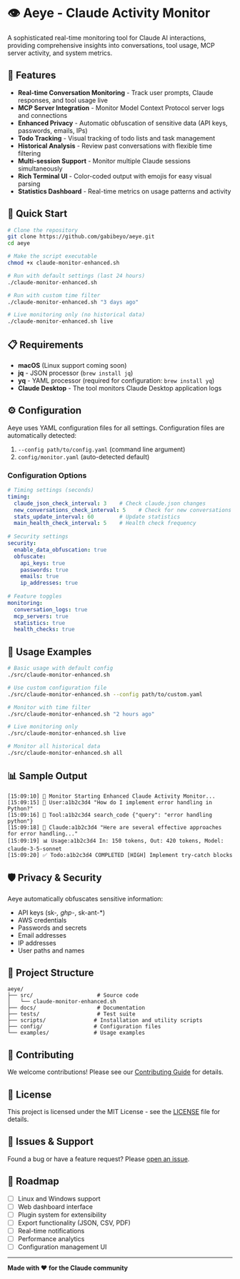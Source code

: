 # 👁️ Aeye - Claude Activity Monitor

A sophisticated real-time monitoring tool for Claude AI interactions, providing comprehensive insights into conversations, tool usage, MCP server activity, and system metrics.

## 🌟 Features

- **Real-time Conversation Monitoring** - Track user prompts, Claude responses, and tool usage live
- **MCP Server Integration** - Monitor Model Context Protocol server logs and connections
- **Enhanced Privacy** - Automatic obfuscation of sensitive data (API keys, passwords, emails, IPs)
- **Todo Tracking** - Visual tracking of todo lists and task management
- **Historical Analysis** - Review past conversations with flexible time filtering
- **Multi-session Support** - Monitor multiple Claude sessions simultaneously
- **Rich Terminal UI** - Color-coded output with emojis for easy visual parsing
- **Statistics Dashboard** - Real-time metrics on usage patterns and activity

## 🚀 Quick Start

```bash
# Clone the repository
git clone https://github.com/gabibeyo/aeye.git
cd aeye

# Make the script executable
chmod +x claude-monitor-enhanced.sh

# Run with default settings (last 24 hours)
./claude-monitor-enhanced.sh

# Run with custom time filter
./claude-monitor-enhanced.sh "3 days ago"

# Live monitoring only (no historical data)
./claude-monitor-enhanced.sh live
```

## 📋 Requirements

- **macOS** (Linux support coming soon)
- **jq** - JSON processor (`brew install jq`)
- **yq** - YAML processor (required for configuration: `brew install yq`)
- **Claude Desktop** - The tool monitors Claude Desktop application logs

## ⚙️ Configuration

Aeye uses YAML configuration files for all settings. Configuration files are automatically detected:

1. `--config path/to/config.yaml` (command line argument)
2. `config/monitor.yaml` (auto-detected default)

### Configuration Options

```yaml
# Timing settings (seconds)
timing:
  claude_json_check_interval: 3    # Check claude.json changes
  new_conversations_check_interval: 5    # Check for new conversations
  stats_update_interval: 60        # Update statistics
  main_health_check_interval: 5    # Health check frequency
  
# Security settings
security:
  enable_data_obfuscation: true
  obfuscate:
    api_keys: true
    passwords: true
    emails: true
    ip_addresses: true
    
# Feature toggles
monitoring:
  conversation_logs: true
  mcp_servers: true
  statistics: true
  health_checks: true
```

## 🔧 Usage Examples

```bash
# Basic usage with default config
./src/claude-monitor-enhanced.sh

# Use custom configuration file
./src/claude-monitor-enhanced.sh --config path/to/custom.yaml

# Monitor with time filter
./src/claude-monitor-enhanced.sh "2 hours ago"

# Live monitoring only
./src/claude-monitor-enhanced.sh live

# Monitor all historical data
./src/claude-monitor-enhanced.sh all
```

## 📊 Sample Output

```
[15:09:10] 🚀 Monitor Starting Enhanced Claude Activity Monitor...
[15:09:15] 💬 User:a1b2c3d4 "How do I implement error handling in Python?"
[15:09:16] 🔧 Tool:a1b2c3d4 search_code {"query": "error handling python"}
[15:09:18] 🤖 Claude:a1b2c3d4 "Here are several effective approaches for error handling..."
[15:09:19] 📊 Usage:a1b2c3d4 In: 150 tokens, Out: 420 tokens, Model: claude-3-5-sonnet
[15:09:20] ✅ Todo:a1b2c3d4 COMPLETED [HIGH] Implement try-catch blocks
```

## 🛡️ Privacy & Security

Aeye automatically obfuscates sensitive information:
- API keys (sk-*, ghp-*, sk-ant-*)
- AWS credentials
- Passwords and secrets
- Email addresses
- IP addresses
- User paths and names

## 📁 Project Structure

```
aeye/
├── src/                    # Source code
│   └── claude-monitor-enhanced.sh
├── docs/                   # Documentation
├── tests/                  # Test suite
├── scripts/               # Installation and utility scripts
├── config/                # Configuration files
└── examples/              # Usage examples
```

## 🤝 Contributing

We welcome contributions! Please see our [Contributing Guide](CONTRIBUTING.md) for details.

## 📜 License

This project is licensed under the MIT License - see the [LICENSE](LICENSE) file for details.

## 🐛 Issues & Support

Found a bug or have a feature request? Please [open an issue](https://github.com/gabibeyo/aeye/issues).

## 🔮 Roadmap

- [ ] Linux and Windows support
- [ ] Web dashboard interface
- [ ] Plugin system for extensibility
- [ ] Export functionality (JSON, CSV, PDF)
- [ ] Real-time notifications
- [ ] Performance analytics
- [ ] Configuration management UI

---

**Made with ❤️ for the Claude community**
